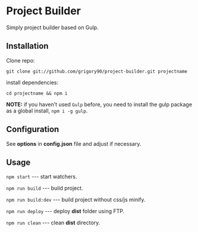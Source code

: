 # Project Builder

Simply project builder based on Gulp.



## Installation

Clone repo:

`git clone git://github.com/grigory90/project-builder.git projectname`

install dependencies:

`cd projectname && npm i`

**NOTE:** if you haven't used `Gulp` before, you need to install the gulp package as a global install, `npm i -g gulp`.

## Configuration

See **options** in **config.json** file and adjust if necessary.

## Usage

`npm start` --- start watchers.

`npm run build` --- build project.

`npm run build:dev` --- build project without css/js minify.

`npm run deploy` --- deploy **dist** folder using FTP.

`npm run clean` --- clean **dist** directory.
